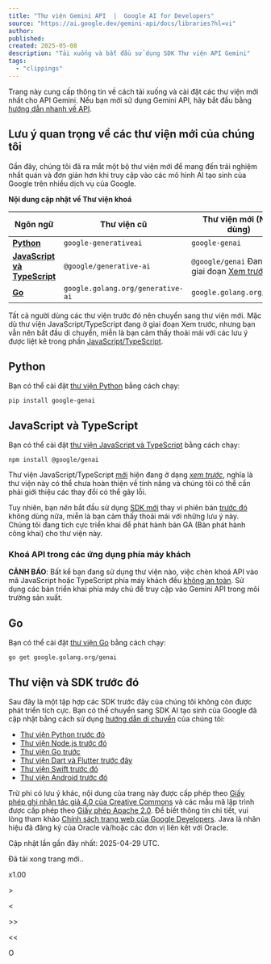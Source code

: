```yaml
---
title: "Thư viện Gemini API  |  Google AI for Developers"
source: "https://ai.google.dev/gemini-api/docs/libraries?hl=vi"
author:
published:
created: 2025-05-08
description: "Tải xuống và bắt đầu sử dụng SDK Thư viện API Gemini"
tags:
  - "clippings"
---
```

Trang này cung cấp thông tin về cách tải xuống và cài đặt các thư viện mới nhất cho API Gemini. Nếu bạn mới sử dụng Gemini API, hãy bắt đầu bằng [hướng dẫn nhanh về API](https://ai.google.dev/gemini-api/docs/quickstart?hl=vi).

## Lưu ý quan trọng về các thư viện mới của chúng tôi

Gần đây, chúng tôi đã ra mắt một bộ thư viện mới để mang đến trải nghiệm nhất quán và đơn giản hơn khi truy cập vào các mô hình AI tạo sinh của Google trên nhiều dịch vụ của Google.

**Nội dung cập nhật về Thư viện khoá**

| Ngôn ngữ | Thư viện cũ | Thư viện mới (Nên dùng) |
| --- | --- | --- |
| [**Python**](https://ai.google.dev/gemini-api/docs/libraries?hl=vi#python) | `google-generativeai` | `google-genai` |
| [**JavaScript   và TypeScript**](https://ai.google.dev/gemini-api/docs/libraries?hl=vi#javascript) | `@google/generative-ai` | `@google/genai`   Đang ở giai đoạn [Xem trước](https://ai.google.dev/gemini-api/docs/libraries?hl=vi#javascript) |
| [**Go**](https://ai.google.dev/gemini-api/docs/libraries?hl=vi#go) | `google.golang.org/generative-ai` | `google.golang.org/genai` |

Tất cả người dùng các thư viện trước đó nên chuyển sang thư viện mới. Mặc dù thư viện JavaScript/TypeScript đang ở giai đoạn Xem trước, nhưng bạn vẫn nên bắt đầu di chuyển, miễn là bạn cảm thấy thoải mái với các lưu ý được liệt kê trong phần [JavaScript/TypeScript](https://ai.google.dev/gemini-api/docs/libraries?hl=vi#javascript).

## Python

Bạn có thể cài đặt [thư viện Python](https://pypi.org/project/google-genai) bằng cách chạy:

```
pip install google-genai
```

## JavaScript và TypeScript

Bạn có thể cài đặt [thư viện JavaScript và TypeScript](https://www.npmjs.com/package/@google/genai) bằng cách chạy:

```
npm install @google/genai
```

Thư viện JavaScript/TypeScript [mới](https://ai.google.dev/gemini-api/docs/libraries?hl=vi) hiện đang ở dạng [*xem trước*](https://cloud.google.com/products?hl=vi#product-launch-stages), nghĩa là thư viện này có thể chưa hoàn thiện về tính năng và chúng tôi có thể cần phải giới thiệu các thay đổi có thể gây lỗi.

Tuy nhiên, bạn *nên* bắt đầu sử dụng [SDK mới](https://www.npmjs.com/package/@google/genai) thay vì phiên bản [trước đó](https://ai.google.dev/gemini-api/docs/?hl=vi#previous-sdks) không dùng nữa, miễn là bạn cảm thấy thoải mái với những lưu ý này. Chúng tôi đang tích cực triển khai để phát hành bản GA (Bản phát hành công khai) cho thư viện này.

### Khoá API trong các ứng dụng phía máy khách

**CẢNH BÁO**: Bất kể bạn đang sử dụng thư viện nào, việc chèn khoá API vào mã JavaScript hoặc TypeScript phía máy khách đều [không an toàn](https://ai.google.dev/gemini-api/docs/api-key?hl=vi#security). Sử dụng các bản triển khai phía máy chủ để truy cập vào Gemini API trong môi trường sản xuất.

## Go

Bạn có thể cài đặt [thư viện Go](https://pkg.go.dev/google.golang.org/genai) bằng cách chạy:

```
go get google.golang.org/genai
```

## Thư viện và SDK trước đó

Sau đây là một tập hợp các SDK trước đây của chúng tôi không còn được phát triển tích cực. Bạn có thể chuyển sang SDK AI tạo sinh của Google đã cập nhật bằng cách sử dụng [hướng dẫn di chuyển](https://ai.google.dev/gemini-api/docs/migrate?hl=vi) của chúng tôi:

- [Thư viện Python trước đó](https://github.com/google-gemini/deprecated-generative-ai-python)
- [Thư viện Node.js trước đó](https://github.com/google-gemini/generative-ai-js)
- [Thư viện Go trước](https://github.com/google/generative-ai-go)
- [Thư viện Dart và Flutter trước đây](https://pub.dev/packages/google_generative_ai/install)
- [Thư viện Swift trước đó](https://github.com/google/generative-ai-swift)
- [Thư viện Android trước đó](https://github.com/google-gemini/generative-ai-android)

Trừ phi có lưu ý khác, nội dung của trang này được cấp phép theo [Giấy phép ghi nhận tác giả 4.0 của Creative Commons](https://creativecommons.org/licenses/by/4.0/) và các mẫu mã lập trình được cấp phép theo [Giấy phép Apache 2.0](https://www.apache.org/licenses/LICENSE-2.0). Để biết thông tin chi tiết, vui lòng tham khảo [Chính sách trang web của Google Developers](https://developers.google.com/site-policies?hl=vi). Java là nhãn hiệu đã đăng ký của Oracle và/hoặc các đơn vị liên kết với Oracle.

Cập nhật lần gần đây nhất: 2025-04-29 UTC.

Đã tải xong trang mới..

x1.00

\>

<

\>>

<<

O
